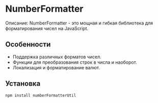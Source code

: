 # NumberFormatter

Описание:
NumberFormatter - это мощная и гибкая библиотека для форматирования чисел на JavaScript.

## Особенности
- Поддержка различных форматов чисел.
- Функции для преобразования строк в числа и наоборот.
- Локализация и форматирование валют.

## Установка
```bash
npm install numberFormatterUtil

